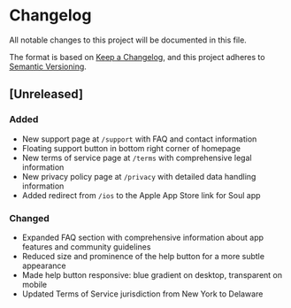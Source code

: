 # Changelog

All notable changes to this project will be documented in this file.

The format is based on [Keep a Changelog](https://keepachangelog.com/en/1.0.0/),
and this project adheres to [Semantic Versioning](https://semver.org/spec/v2.0.0.html).

## [Unreleased]

### Added
- New support page at `/support` with FAQ and contact information
- Floating support button in bottom right corner of homepage
- New terms of service page at `/terms` with comprehensive legal information
- New privacy policy page at `/privacy` with detailed data handling information
- Added redirect from `/ios` to the Apple App Store link for Soul app

### Changed
- Expanded FAQ section with comprehensive information about app features and community guidelines
- Reduced size and prominence of the help button for a more subtle appearance
- Made help button responsive: blue gradient on desktop, transparent on mobile
- Updated Terms of Service jurisdiction from New York to Delaware 